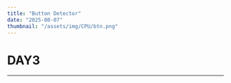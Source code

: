```yaml
---
title: "Button Detector"
date: "2025-08-07"
thumbnail: "/assets/img/CPU/btn.png"
---
```


# DAY3
---

